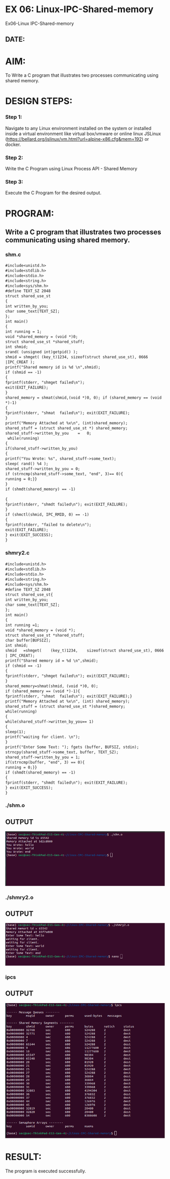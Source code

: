 # EX 06: Linux-IPC-Shared-memory
Ex06-Linux IPC-Shared-memory

## DATE:

# AIM:
To Write a C program that illustrates two processes communicating using shared memory.

# DESIGN STEPS:

### Step 1:

Navigate to any Linux environment installed on the system or installed inside a virtual environment like virtual box/vmware or online linux JSLinux (https://bellard.org/jslinux/vm.html?url=alpine-x86.cfg&mem=192) or docker.

### Step 2:

Write the C Program using Linux Process API - Shared Memory

### Step 3:

Execute the C Program for the desired output. 

# PROGRAM:

## Write a C program that illustrates two processes communicating using shared memory.

### shm.c
``` 
#include<unistd.h> 
#include<stdlib.h> 
#include<stdio.h> 
#include<string.h> 
#include<sys/shm.h>
#define TEXT_SZ 2048 
struct shared_use_st
{
int written_by_you;
char some_text[TEXT_SZ];
};
int main()
{
int running = 1;
void *shared_memory = (void *)0; 
struct shared_use_st *shared_stuff; 
int shmid;
srand( (unsigned int)getpid() ); 
shmid = shmget( (key_t)1234, sizeof(struct shared_use_st), 0666 |IPC_CREAT );
printf("Shared memory id is %d \n",shmid);
if (shmid == -1)
{
fprintf(stderr, "shmget failed\n");
exit(EXIT_FAILURE);
}
shared_memory = shmat(shmid,(void *)0, 0); if (shared_memory == (void *)-1)
{
fprintf(stderr,	"shmat	failed\n"); exit(EXIT_FAILURE);
}
printf("Memory Attached at %x\n", (int)shared_memory);
shared_stuff = (struct shared_use_st *) shared_memory;
shared_stuff->written_by_you	=	0;
 while(running)
{
if(shared_stuff->written_by_you)
{
printf("You Wrote: %s", shared_stuff->some_text);
sleep( rand() %4 );
shared_stuff->written_by_you = 0;
if (strncmp(shared_stuff->some_text, "end", 3)== 0){
running = 0;}}
}
if (shmdt(shared_memory) == -1)

{
fprintf(stderr, "shmdt failed\n"); exit(EXIT_FAILURE);
}
if (shmctl(shmid, IPC_RMID, 0) == -1)
{
fprintf(stderr, "failed to delete\n");
exit(EXIT_FAILURE);
} exit(EXIT_SUCCESS);
}

```

### shmry2.c
```
#include<unistd.h> 
#include<stdlib.h> 
#include<stdio.h> 
#include<string.h>
#include<sys/shm.h>
#define TEXT_SZ 2048 
struct shared_use_st{
int written_by_you;
char some_text[TEXT_SZ];
};
int main()
{
int running =1;
void *shared_memory = (void *); 
struct shared_use_st *shared_stuff; 
char buffer[BUFSIZ];
int shmid;
shmid	=shmget(	(key_t)1234,	sizeof(struct shared_use_st), 0666 | IPC_CREAT);
printf("Shared memory id = %d \n",shmid);
if (shmid == -1)
{
fprintf(stderr, "shmget failed\n"); exit(EXIT_FAILURE);
}
shared_memory=shmat(shmid, (void *)0, 0);
if (shared_memory == (void *)-1){
fprintf(stderr,	"shmat	failed\n"); exit(EXIT_FAILURE);}
printf("Memory Attached at %x\n", (int) shared_memory); 
shared_stuff = (struct shared_use_st *)shared_memory; 
while(running)
{
while(shared_stuff->written_by_you== 1)
{
sleep(1);
printf("waiting for client.	\n");
}
printf("Enter Some Text: "); fgets (buffer, BUFSIZ, stdin);
strncpy(shared_stuff->some_text, buffer, TEXT_SZ);
shared_stuff->written_by_you = 1;
if(strncmp(buffer, "end", 3) == 0){
running = 0;}}
if (shmdt(shared_memory) == -1)
{
fprintf(stderr, "shmdt failed\n"); exit(EXIT_FAILURE);
} exit(EXIT_SUCCESS);
}

```
### ./shm.o

## OUTPUT

![ex6op1](ex6op1.png)

### ./shmry2.o

## OUTPUT

![ex6op2](ex6op2.png)

### ipcs

## OUTPUT

![ex6op3](ex6op3.png)

# RESULT:
The program is executed successfully.
